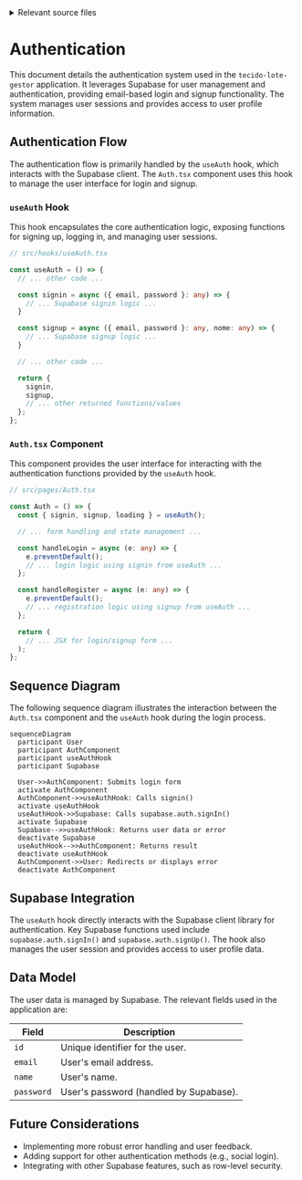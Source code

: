 <details>
<summary>Relevant source files</summary>

The following files were used as context to generate this wiki page:

- [src/pages/Auth.tsx](https://github.com/GuilhermeDReis/tecido-lote-gestor/blob/main/src/pages/Auth.tsx)
- [src/hooks/useAuth.tsx](https://github.com/GuilhermeDReis/tecido-lote-gestor/blob/main/src/hooks/useAuth.tsx)
</details>

# Authentication

This document details the authentication system used in the `tecido-lote-gestor` application.  It leverages Supabase for user management and authentication, providing email-based login and signup functionality.  The system manages user sessions and provides access to user profile information.

## Authentication Flow

The authentication flow is primarily handled by the `useAuth` hook, which interacts with the Supabase client. The `Auth.tsx` component uses this hook to manage the user interface for login and signup.

### `useAuth` Hook

This hook encapsulates the core authentication logic, exposing functions for signing up, logging in, and managing user sessions.

```typescript
// src/hooks/useAuth.tsx

const useAuth = () => {
  // ... other code ...

  const signin = async ({ email, password }: any) => {
    // ... Supabase signin logic ...
  }

  const signup = async ({ email, password }: any, nome: any) => {
    // ... Supabase signup logic ...
  }

  // ... other code ...

  return {
    signin,
    signup,
    // ... other returned functions/values
  };
};
```

### `Auth.tsx` Component

This component provides the user interface for interacting with the authentication functions provided by the `useAuth` hook.

```typescript
// src/pages/Auth.tsx

const Auth = () => {
  const { signin, signup, loading } = useAuth();

  // ... form handling and state management ...

  const handleLogin = async (e: any) => {
    e.preventDefault();
    // ... login logic using signin from useAuth ...
  };

  const handleRegister = async (e: any) => {
    e.preventDefault();
    // ... registration logic using signup from useAuth ...
  };

  return (
    // ... JSX for login/signup form ...
  );
};

```

## Sequence Diagram

The following sequence diagram illustrates the interaction between the `Auth.tsx` component and the `useAuth` hook during the login process.

```mermaid
sequenceDiagram
  participant User
  participant AuthComponent
  participant useAuthHook
  participant Supabase

  User->>AuthComponent: Submits login form
  activate AuthComponent
  AuthComponent->>useAuthHook: Calls signin()
  activate useAuthHook
  useAuthHook->>Supabase: Calls supabase.auth.signIn()
  activate Supabase
  Supabase-->>useAuthHook: Returns user data or error
  deactivate Supabase
  useAuthHook-->>AuthComponent: Returns result
  deactivate useAuthHook
  AuthComponent->>User: Redirects or displays error
  deactivate AuthComponent
```


## Supabase Integration

The `useAuth` hook directly interacts with the Supabase client library for authentication.  Key Supabase functions used include `supabase.auth.signIn()` and `supabase.auth.signUp()`.  The hook also manages the user session and provides access to user profile data.

## Data Model

The user data is managed by Supabase. The relevant fields used in the application are:

| Field      | Description                               |
| ----------- | ----------------------------------------- |
| `id`       | Unique identifier for the user.          |
| `email`    | User's email address.                   |
| `name`    | User's name.                   |
| `password` | User's password (handled by Supabase).  |


## Future Considerations

- Implementing more robust error handling and user feedback.
- Adding support for other authentication methods (e.g., social login).
- Integrating with other Supabase features, such as row-level security.
